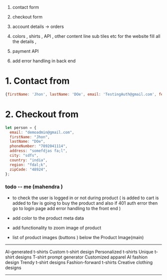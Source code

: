 1. contact form
2. checkout form
3. account details -> orders

4. colors , shirts , API , other content line sub tiles etc for the website fill all the details ,
5. payment API
6. add error handling in back end

# 1. Contact from

```js
{firstName: 'Jhon', lastName: 'DOe', email: 'TestingAuth@gmail.com', feedback: 'ajf;asdfkd' }
```

# 2. Checkout from

```js
let person = {
  email: "demoadmin@gmail.com",
  firstName: "Jhon",
  lastName: "DOe",
  phoneNumber: "7892041114",
  address: "somefdjas fa;l",
  city: "sdfs",
  country: "india",
  region: "fdal;k",
  zipCode: "48924",
};
```

### todo -- me (mahendra )

- to check the user is logged in or not during product (
  is added to cart
  is added to fav
  is going to buy the product
  and also if 401 auth error then go to login page
  add error handling to the front end
  )

- add color to the product meta data
- add functionality to zoom image of product
- list of product images (buttons ) below the Product Image(main)

---

AI-generated t-shirts
Custom t-shirt design
Personalized t-shirts
Unique t-shirt designs
T-shirt prompt generator
Customized apparel
AI fashion design
Trendy t-shirt designs
Fashion-forward t-shirts
Creative clothing designs

---
